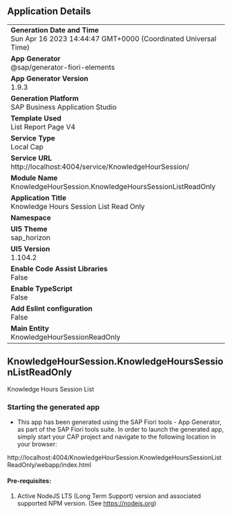 ## Application Details
|               |
| ------------- |
|**Generation Date and Time**<br>Sun Apr 16 2023 14:44:47 GMT+0000 (Coordinated Universal Time)|
|**App Generator**<br>@sap/generator-fiori-elements|
|**App Generator Version**<br>1.9.3|
|**Generation Platform**<br>SAP Business Application Studio|
|**Template Used**<br>List Report Page V4|
|**Service Type**<br>Local Cap|
|**Service URL**<br>http://localhost:4004/service/KnowledgeHourSession/
|**Module Name**<br>KnowledgeHourSession.KnowledgeHoursSessionListReadOnly|
|**Application Title**<br>Knowledge Hours Session List Read Only|
|**Namespace**<br>|
|**UI5 Theme**<br>sap_horizon|
|**UI5 Version**<br>1.104.2|
|**Enable Code Assist Libraries**<br>False|
|**Enable TypeScript**<br>False|
|**Add Eslint configuration**<br>False|
|**Main Entity**<br>KnowledgeHourSessionReadOnly|

## KnowledgeHourSession.KnowledgeHoursSessionListReadOnly

Knowledge Hours Session List

### Starting the generated app

-   This app has been generated using the SAP Fiori tools - App Generator, as part of the SAP Fiori tools suite.  In order to launch the generated app, simply start your CAP project and navigate to the following location in your browser:

http://localhost:4004/KnowledgeHourSession.KnowledgeHoursSessionListReadOnly/webapp/index.html

#### Pre-requisites:

1. Active NodeJS LTS (Long Term Support) version and associated supported NPM version.  (See https://nodejs.org)


